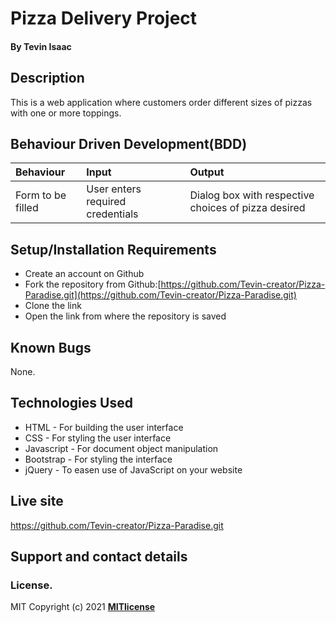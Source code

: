 # Pizza Delivery Project

#### By **Tevin Isaac**
## Description
This is a web application where customers order different sizes of pizzas with one or more toppings. 
## Behaviour Driven Development(BDD)
|Behaviour| Input| Output|
|:--------|:-----|:------|
|Form to be filled| User enters required credentials| Dialog box with respective choices of pizza desired|
## Setup/Installation Requirements
* Create an account on Github
* Fork the repository from Github:[https://github.com/Tevin-creator/Pizza-Paradise.git](https://github.com/Tevin-creator/Pizza-Paradise.git)
* Clone the link
* Open the link from where the repository is saved
## Known Bugs
None.
## Technologies Used
* HTML - For building the user interface
* CSS - For styling the user interface
* Javascript - For document object manipulation
* Bootstrap - For styling the interface
* jQuery - To easen use of JavaScript on your website
## Live site
https://github.com/Tevin-creator/Pizza-Paradise.git
## Support and contact details
### License.
MIT Copyright (c) 2021 **[MITlicense](LICENSE)**